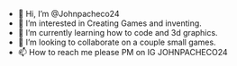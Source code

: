 - 👋 Hi, I’m @Johnpacheco24
- 👀 I’m interested in Creating Games and inventing.
- 🌱 I’m currently learning how to code and 3d graphics.
- 💞️ I’m looking to collaborate on a couple small games. 
- 📫 How to reach me please PM on IG JOHNPACHECO24

<!---
Johnpacheco24/Johnpacheco24 is a ✨ special ✨ repository because its `README.md` (this file) appears on your GitHub profile.
You can click the Preview link to take a look at your changes.
--->
